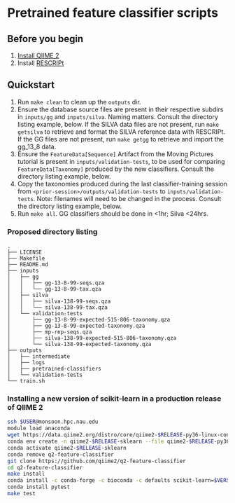 # Pretrained feature classifier scripts

## Before you begin

1. [Install QIIME 2](https://docs.qiime2.org/)
2. Install [RESCRIPt](https://github.com/bokulich-lab/RESCRIPt)

## Quickstart

1. Run `make clean` to clean up the `outputs` dir.
2. Ensure the database source files are present in their respective subdirs
   in `inputs/gg` and `inputs/silva`. Naming matters. Consult the directory
   listing example, below. If the SILVA data files are not present, run `make getsilva` to retrieve and format the SILVA reference data with RESCRIPt. If the GG files are not present, run `make getgg` to retrieve and import the gg_13_8 data.
3. Ensure the `FeatureData[Sequence]` Artifact from the Moving Pictures
   tutorial is present in `inputs/validation-tests`, to be used for comparing
   `FeatureData[Taxonomy]` produced by the new classifiers. Consult the
   directory listing example, below.
4. Copy the taxonomies produced during the last classifier-training session
   from `<prior-session>/outputs/validation-tests` to
   `inputs/validation-tests`. Note: filenames will need to be changed in the
   process. Consult the directory listing example, below.
5. Run `make all`. GG classifiers should be done in <1hr; Silva <24hrs.

### Proposed directory listing

```
.
├── LICENSE
├── Makefile
├── README.md
├── inputs
│   ├── gg
│   │   ├── gg-13-8-99-seqs.qza
│   │   └── gg-13-8-99-tax.qza
│   ├── silva
│   │   ├── silva-138-99-seqs.qza
│   │   └── silva-138-99-tax.qza
│   └── validation-tests
│       ├── gg-13-8-99-expected-515-806-taxonomy.qza
│       ├── gg-13-8-99-expected-taxonomy.qza
│       ├── mp-rep-seqs.qza
│       ├── silva-138-99-expected-515-806-taxonomy.qza
│       └── silva-138-99-expected-taxonomy.qza
├── outputs
│   ├── intermediate
│   ├── logs
│   ├── pretrained-classifiers
│   └── validation-tests
└── train.sh
```

### Installing a new version of scikit-learn in a production release of QIIME 2

```bash
ssh $USER@monsoon.hpc.nau.edu
module load anaconda
wget https://data.qiime2.org/distro/core/qiime2-$RELEASE-py36-linux-conda.yml
conda env create -n qiime2-$RELEASE-sklearn --file qiime2-$RELEASE-py36-linux-conda.yml
conda activate qiime2-$RELEASE-sklearn
conda remove q2-feature-classifier
git clone https://github.com/qiime2/q2-feature-classifier
cd q2-feature-classifier
make install
conda install -c conda-forge -c bioconda -c defaults scikit-learn=$VERSION
conda install pytest
make test
```
